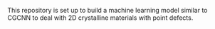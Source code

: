 This repository is set up to build a machine learning model similar to CGCNN to deal with 2D crystalline materials with point defects.
